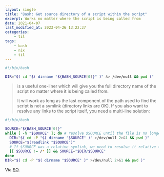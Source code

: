 ```yaml
---
layout: single
title: "Bash: Get source directory of a script within the script"
excerpt: Works no matter where the script is being called from
date: 2021-04-07
last_modified_at: 2023-04-26 13:22:37
categories:
    - til
tags:
    - bash
    - nix
    - til
---
```


```bash
#!/bin/bash

DIR="$( cd "$( dirname "${BASH_SOURCE[0]}" )" &> /dev/null && pwd )"
```

> is a useful one-liner which will give you the full directory name of the script no matter where it is being called from.
>
> It will work as long as the last component of the path used to find the script is not a symlink (directory links are OK).
> If you also want to resolve any links to the script itself, you need a multi-line solution:

```bash
#!/bin/bash

SOURCE="${BASH_SOURCE[0]}"
while [ -h "$SOURCE" ]; do # resolve $SOURCE until the file is no longer a symlink
  DIR="$( cd -P "$( dirname "$SOURCE" )" >/dev/null 2>&1 && pwd )"
  SOURCE="$(readlink "$SOURCE")"
  # If $SOURCE was a relative symlink, we need to resolve it relative to the path where the symlink file was located.
  [[ $SOURCE != /* ]] && SOURCE="$DIR/$SOURCE"
done
DIR="$( cd -P "$( dirname "$SOURCE" )" >/dev/null 2>&1 && pwd )"
```

Via [SO](https://web.archive.org/web/20220818174206/https://stackoverflow.com/questions/59895/how-do-i-get-the-directory-where-a-bash-script-is-located-from-within-the-script/246128).
